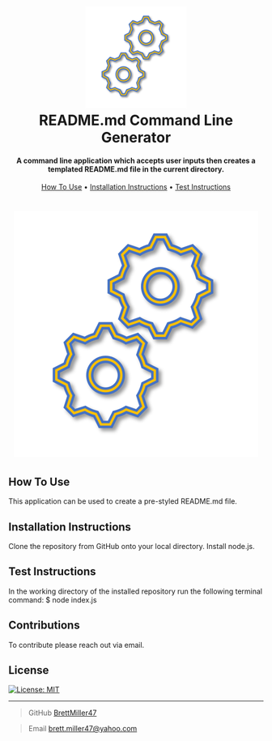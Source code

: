<h1 align="center">
    <br>
    <a href="https://github.com/BrettMiller47/README-generator.io"><img src="./assets/images/logo.svg" alt="README.md Command Line Generator" width="200"></a>
    <br>
    README.md Command Line Generator
    <br>
</h1>

<h4 align="center">A command line application which accepts user inputs then creates a templated README.md file in the current directory.</h4>

<p align="center">
<a href="#how-to-use">How To Use</a> •
<a href="#installation-instructions">Installation Instructions</a> •
<a href="#test-instructions">Test Instructions</a>
</p>

<h1 align="center">
    <img src="./assets/images/logo.svg" alt="README Generator">
</h1>

## How To Use

This application can be used to create a pre-styled README.md file.

## Installation Instructions

Clone the repository from GitHub onto your local directory. Install node.js.

## Test Instructions

In the working directory of the installed repository run the following terminal command: $ node index.js

## Contributions

To contribute please reach out via email.

## License

[![License: MIT](https://img.shields.io/badge/License-MIT-yellow.svg)](https://opensource.org/licenses/MIT)

---

> GitHub [BrettMiller47](https://github.com/BrettMiller47)

> Email [brett.miller47@yahoo.com](brett.miller47@yahoo.com)
